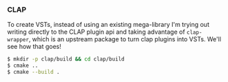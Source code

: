 ### CLAP

To create VSTs, instead of using an existing mega-library I'm trying out writing directly to the CLAP plugin api and taking advantage of `clap-wrapper`, which is an upstream package to turn clap plugins into VSTs. We'll see how that goes!

```bash
$ mkdir -p clap/build && cd clap/build
$ cmake ..
$ cmake --build .
```

